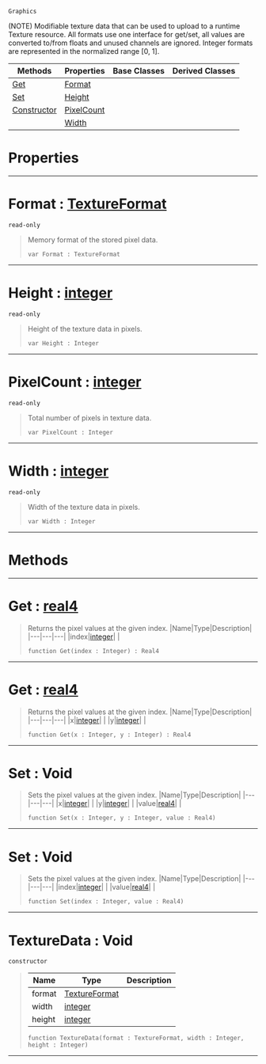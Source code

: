  `Graphics`

(NOTE) Modifiable texture data that can be used to upload to a runtime Texture resource. All formats use one interface for get/set, all values are converted to/from floats and unused channels are ignored. Integer formats are represented in the normalized range [0, 1].

|Methods|Properties|Base Classes|Derived Classes|
|---|---|---|---|
|[ Get](https://github.com/PlasmaEngine/PlasmaDocs/blob/master/code_reference/class_reference/texturedata.markdown#get-plasma-engine-document)|[ Format](https://github.com/PlasmaEngine/PlasmaDocs/blob/master/code_reference/class_reference/texturedata.markdown#format-plasma-engine-docum)| | |
|[ Set](https://github.com/PlasmaEngine/PlasmaDocs/blob/master/code_reference/class_reference/texturedata.markdown#set-void)|[ Height](https://github.com/PlasmaEngine/PlasmaDocs/blob/master/code_reference/class_reference/texturedata.markdown#height-plasma-engine-docum)| | |
|[ Constructor](https://github.com/PlasmaEngine/PlasmaDocs/blob/master/code_reference/class_reference/texturedata.markdown#texturedata-void)|[ PixelCount](https://github.com/PlasmaEngine/PlasmaDocs/blob/master/code_reference/class_reference/texturedata.markdown#pixelcount-plasma-engine-d)| | |
| |[ Width](https://github.com/PlasmaEngine/PlasmaDocs/blob/master/code_reference/class_reference/texturedata.markdown#width-plasma-engine-docume)| | |


 #  Properties


---  
 #  Format : [TextureFormat](https://github.com/PlasmaEngine/PlasmaDocs/blob/master/code_reference/enum_reference.markdown#textureformat)

 `read-only`

> Memory format of the stored pixel data.
> ``` lang=cpp, name=Lightning
> var Format : TextureFormat


---  
 #  Height : [integer](https://github.com/PlasmaEngine/PlasmaDocs/blob/master/code_reference/lightning_base_types/integer.markdown)

 `read-only`

> Height of the texture data in pixels.
> ``` lang=cpp, name=Lightning
> var Height : Integer


---  
 #  PixelCount : [integer](https://github.com/PlasmaEngine/PlasmaDocs/blob/master/code_reference/lightning_base_types/integer.markdown)

 `read-only`

> Total number of pixels in texture data.
> ``` lang=cpp, name=Lightning
> var PixelCount : Integer


---  
 #  Width : [integer](https://github.com/PlasmaEngine/PlasmaDocs/blob/master/code_reference/lightning_base_types/integer.markdown)

 `read-only`

> Width of the texture data in pixels.
> ``` lang=cpp, name=Lightning
> var Width : Integer


---  
 #  Methods


---  
 #  Get : [real4](https://github.com/PlasmaEngine/PlasmaDocs/blob/master/code_reference/lightning_base_types/real4.markdown)

> Returns the pixel values at the given index.
> |Name|Type|Description|
> |---|---|---|
> |index|[integer](https://github.com/PlasmaEngine/PlasmaDocs/blob/master/code_reference/lightning_base_types/integer.markdown)| |
> ``` lang=cpp, name=Lightning
> function Get(index : Integer) : Real4
> ``` 


---  
 #  Get : [real4](https://github.com/PlasmaEngine/PlasmaDocs/blob/master/code_reference/lightning_base_types/real4.markdown)

> Returns the pixel values at the given index.
> |Name|Type|Description|
> |---|---|---|
> |x|[integer](https://github.com/PlasmaEngine/PlasmaDocs/blob/master/code_reference/lightning_base_types/integer.markdown)| |
> |y|[integer](https://github.com/PlasmaEngine/PlasmaDocs/blob/master/code_reference/lightning_base_types/integer.markdown)| |
> ``` lang=cpp, name=Lightning
> function Get(x : Integer, y : Integer) : Real4
> ``` 


---  
 #  Set : Void

> Sets the pixel values at the given index.
> |Name|Type|Description|
> |---|---|---|
> |x|[integer](https://github.com/PlasmaEngine/PlasmaDocs/blob/master/code_reference/lightning_base_types/integer.markdown)| |
> |y|[integer](https://github.com/PlasmaEngine/PlasmaDocs/blob/master/code_reference/lightning_base_types/integer.markdown)| |
> |value|[real4](https://github.com/PlasmaEngine/PlasmaDocs/blob/master/code_reference/lightning_base_types/real4.markdown)| |
> ``` lang=cpp, name=Lightning
> function Set(x : Integer, y : Integer, value : Real4)
> ``` 


---  
 #  Set : Void

> Sets the pixel values at the given index.
> |Name|Type|Description|
> |---|---|---|
> |index|[integer](https://github.com/PlasmaEngine/PlasmaDocs/blob/master/code_reference/lightning_base_types/integer.markdown)| |
> |value|[real4](https://github.com/PlasmaEngine/PlasmaDocs/blob/master/code_reference/lightning_base_types/real4.markdown)| |
> ``` lang=cpp, name=Lightning
> function Set(index : Integer, value : Real4)
> ``` 


---  
 #  TextureData : Void

 `constructor`

> 
> |Name|Type|Description|
> |---|---|---|
> |format|[TextureFormat](https://github.com/PlasmaEngine/PlasmaDocs/blob/master/code_reference/enum_reference.markdown#textureformat)| |
> |width|[integer](https://github.com/PlasmaEngine/PlasmaDocs/blob/master/code_reference/lightning_base_types/integer.markdown)| |
> |height|[integer](https://github.com/PlasmaEngine/PlasmaDocs/blob/master/code_reference/lightning_base_types/integer.markdown)| |
> ``` lang=cpp, name=Lightning
> function TextureData(format : TextureFormat, width : Integer, height : Integer)
> ``` 


---  
 

 